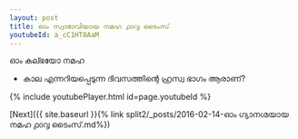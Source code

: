 ```yaml
---
layout: post
title: ഓം സ്വാഭാവിയായ നമഹ ൧൦൮ ടൈംസ്
youtubeId: a_cC1HT8AaM
---
```

 
 
 ഓം കല്ഭയോ നമഹ 
 
 -  കാല എന്നറിയപ്പെടുന്ന ദിവസത്തിന്റെ ഹ്രസ്വ ഭാഗം ആരാണ്? 
 
  
 
  
 
 
 
 
 
 


{% include youtubePlayer.html id=page.youtubeId %}
 
[Next]({{ site.baseurl }}{% link  split2/_posts/2016-02-14-ഓം ഗ്യാനഗ്മയായ നമഹ ൧൦൮ ടൈംസ്.md%})
 
